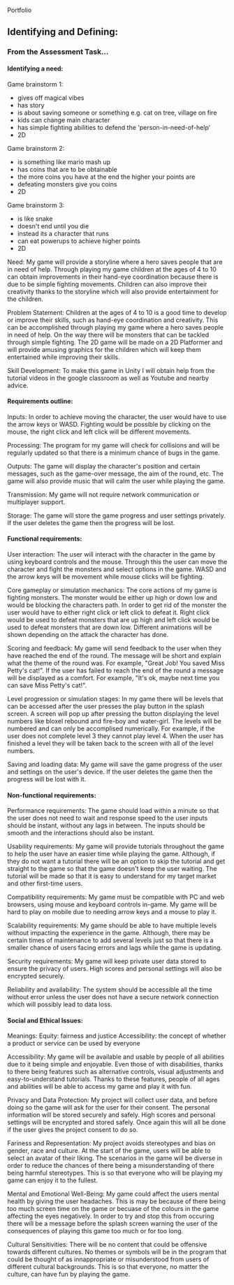 Portfolio

## Identifying and Defining:
### From the Assessment Task...
#### Identifying a need:
Game brainstorm 1:
- gives off magical vibes
- has story
- is about saving someone or something
e.g. cat on tree, village on fire
- kids can change main character
- has simple fighting abilities to defend the 'person-in-need-of-help'
- 2D

Game brainstorm 2:
- is something like mario mash up
- has coins that are to be obtainable
- the more coins you have at the end the higher your points are
- defeating monsters give you coins
- 2D

Game brainstorm 3:
- is like snake
- doesn't end until you die
- instead its a character that runs
- can eat powerups to achieve higher points
- 2D

Need: My game will provide a storyline where a hero saves people that are in need of help. Through playing my game children at the ages of 4 to 10 can obtain improvements in their hand-eye coordination because there is due to be simple fighting movements. Children can also improve their creativity thanks to the storyline which will also provide entertainment for the children.

Problem Statement: Children at the ages of 4 to 10 is a good time to develop or improve their skills, such as hand-eye coordination and  creativity. This can be accomplished through playing my game where a hero saves people in need of help. On the way there will be monsters that can be tackled through simple fighting. The 2D game will be made on a 2D Platformer and will provide amusing graphics for the children which will keep them entertained while improving their skills.

Skill Development: To make this game in Unity I will obtain help from the tutorial videos in the google classroom as well as Youtube and nearby advice.

#### Requirements outline:
Inputs: 
In order to achieve moving the character, the user would have to use the arrow keys or WASD. Fighting would be possible by clicking on the mouse, the right click and left click will be different movements.

Processing:
The program for my game will check for collisions and will be regularly updated so that there is a minimum chance of bugs in the game. 

Outputs:
The game will display the character's position and certain messages, such as the game-over message, the aim of the round, etc. The game will also provide music that will calm the user while playing the game.

Transmission:
My game will not require network communication or multiplayer support.

Storage:
The game will store the game progress and user settings privately. If the user deletes the game then the progress will be lost.

#### Functional requirements:
User interaction:
The user will interact with the character in the game by using keyboard controls and the mouse. Through this the user can move the character and fight the monsters and select options in the game. WASD and the arrow keys will be movement while mouse clicks will be fighting. 

Core gameplay or simulation mechanics:
The core actions of my game is fighting monsters. The monster would be either up high or down low and would be blocking the characters path. In order to get rid of the monster the user would have to either right click or left click to defeat it. Right click would be used to defeat monsters that are up high and left click would be used to defeat monsters that are down low. Different animations will be shown depending on the attack the character has done. 

Scoring and feedback:
My game will send feedback to the user when they have reached the end of the round. The message will be short and explain what the theme of the round was. For example, "Great Job! You saved Miss Petty's cat!". If the user has failed to reach the end of the round a message will be displayed as a comfort. For example, "It's ok, maybe next time you can save Miss Petty's cat!".

Level progression or simulation stages:
In my game there will be levels that can be accessed after the user presses the play button in the splash screen. A screen will pop up after pressing the button displaying the level numbers like bloxel rebound and fire-boy and water-girl. The levels will be numbered and can only be accomplised numerically. For example, if the user does not complete level 3 they cannot play level 4. When the user has finished a level they will be taken back to the screen with all of the level numbers.

Saving and loading data:
My game will save the game progress of the user and settings on the user's device. If the user deletes the game then the progress will be lost with it. 

#### Non-functional requirements:
Performance requirements:
The game should load within a minute so that the user does not need to wait and response speed to the user inputs should be instant, without any lags in between. The inputs should be smooth and the interactions should also be instant.

Usability requirements:
My game will provide tutorials throughout the game to help the user have an easier time while playing the game. Although, if they do not want a tutorial there will be an option to skip the tutorial and get straight to the game so that the game doesn't keep the user waiting. The tutorial will be made so that it is easy to understand for my target market and other first-time users.

Compatibility requirements:
My game must be compatible with PC and web browsers, using mouse and keyboard controls in-game. My game will be hard to play on mobile due to needing arrow keys and a mouse to play it.

Scalability requirements:
My game should be able to have multiple levels without impacting the experience in the game. Although, there may be certain times of maintenance to add several levels just so that there is a smaller chance of users facing errors and lags while the game is updating.

Security requirements:
My game will keep private user data stored to ensure the privacy of users. High scores and personal settings will also be encrypted securely.

Reliability and availability:
The system should be accessible all the time without error unless the user does not have a secure network connection which will possibly lead to data loss.

#### Social and Ethical Issues:
Meanings:
Equity: fairness and justice
Accessibility: the concept of whether a product or service can be used by everyone

Accessibility:
My game will be available and usable by people of all abilities due to it being simple and enjoyable. Even those of with disabilities, thanks to there being features such as alternative controls, visual adjustments and easy-to-understand tutorials. Thanks to these features, people of all ages and abilities will be able to access my game and play it with fun.

Privacy and Data Protection:
My project will collect user data, and before doing so the game will ask for the user for their consent. The personal information will be stored securely and safely. High scores and personal settings will be encrypted and stored safely. Once again this will all be done if the user gives the project consent to do so. 

Fariness and Representation:
My project avoids stereotypes and bias on gender, race and culture. At the start of the game, users will be able to select an avatar of their liking. The scenarios in the game will be diverse in order to reduce the chances of there being a misunderstanding of there being harmful stereotypes. This is so that everyone who will be playing my game can enjoy it to the fullest.

Mental and Emotional Well-Being:
My game could affect the users mental health by giving the user headaches. This is may be because of there being too much screen time on the game or becuase of the colours in the game affecting the eyes negatively. In order to try and stop this from occuring there will be a message before the splash screen warning the user of the consequences of playing this game too much or for too long.

Cultural Sensitivities:
There will be no content that could be offensive towards different cultures. No themes or symbols will be in the program that could be thought of as innappropriate or misunderstood from users of different cultural backgrounds. This is so that everyone, no matter the culture, can have fun by playing the game. 
